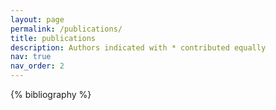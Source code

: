 ```yaml
---
layout: page
permalink: /publications/
title: publications
description: Authors indicated with * contributed equally
nav: true
nav_order: 2
---
```


<!-- _pages/publications.md -->
<div class="publications">

{% bibliography %}

</div>
